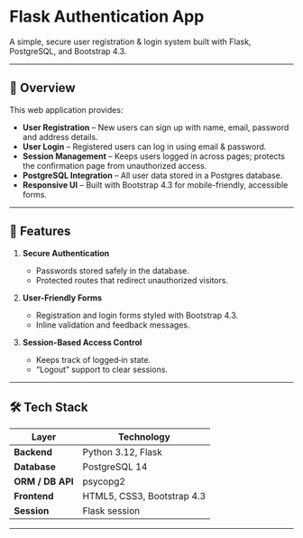 # Flask Authentication App

A simple, secure user registration & login system built with Flask, PostgreSQL, and Bootstrap 4.3.

---

## 🚀 Overview

This web application provides:

- **User Registration** – New users can sign up with name, email, password and address details.  
- **User Login** – Registered users can log in using email & password.  
- **Session Management** – Keeps users logged in across pages; protects the confirmation page from unauthorized access.  
- **PostgreSQL Integration** – All user data stored in a Postgres database.  
- **Responsive UI** – Built with Bootstrap 4.3 for mobile-friendly, accessible forms.

---

## 🎯 Features

1. **Secure Authentication**  
   - Passwords stored safely in the database.  
   - Protected routes that redirect unauthorized visitors.  

2. **User-Friendly Forms**  
   - Registration and login forms styled with Bootstrap 4.3.  
   - Inline validation and feedback messages.  

3. **Session-Based Access Control**  
   - Keeps track of logged‑in state.  
   - “Logout” support to clear sessions.

---

## 🛠️ Tech Stack

| Layer            | Technology           |
| ---------------- | -------------------- |
| **Backend**      | Python 3.12, Flask   |
| **Database**     | PostgreSQL 14        |
| **ORM / DB API** | psycopg2             |
| **Frontend**     | HTML5, CSS3, Bootstrap 4.3 |
| **Session**      | Flask session        |

---
